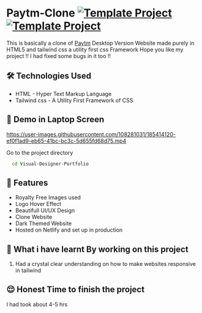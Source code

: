# Paytm-Clone [![Template Project](https://img.shields.io/badge/Clone-Project-red)](http://www.gnu.org/licenses/agpl-3.0) [![Template Project](https://img.shields.io/badge/Technologies%20-HTML%2FTailwind-brightgreen)](http://www.gnu.org/licenses/agpl-3.0)

This is basically a clone of [Paytm](https://paytm.com/) Desktop Version Website made purely in HTML5 and tailwind css a utility first css Framework
Hope you like my project !! I had fixed some bugs in it too !!

## 🛠 Technologies Used
  - HTML - Hyper Text Markup Language
  - Tailwind css - A Utility First Framework of CSS

## 🚩 Demo in Laptop Screen

https://user-images.githubusercontent.com/108281031/185414120-ef0f1ad9-eb65-41bc-bc3c-5d655fd68d75.mp4



Go to the project directory

```bash
  cd Visual-Designer-Portfolio
```


## 📝 Features

- Royalty Free Images used
- Logo Hover Effect
- Beautifull UI/UX Design
- Clone Website
- Dark Themed Website
- Hosted on Netlify and set up in production

## 🤔 What i have learnt By working on this project
1. Had a crystal clear understanding on how to make websites responsive in tailwind

## 😌 Honest Time to finish the project

I had took about 4-5 hrs

